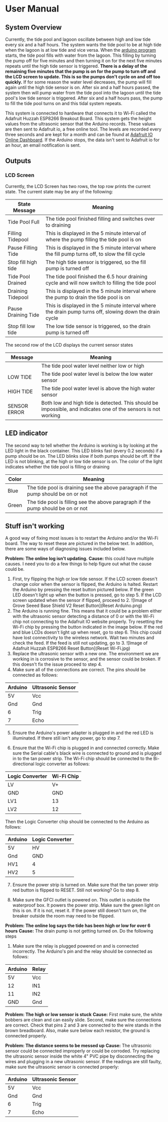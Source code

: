 # User Manual

## System Overview

Currently, the tide pool and lagoon oscillate between high and low tide every six and a half hours. The system wants the tide pool to be at high tide when the lagoon is at low tide and vice versa. When the [arduino program](TidePoolLCD/TidePoolLCD.ino) starts, the tide pool fills with water from the lagoon. This filling by turning the pump off for five minutes and then turning it on for the next five minutes repeats until the high tide sensor is triggered. **There is a delay of the remaining five minutes that the pump is on for the pump to turn off and the LCD screen to update. This is so the pumps don't cycle on and off too quickly.** If for some reason the water level decreases, the pump will fill again until the high tide sensor is on. After six and a half hours passed, the system then will pump water from the tide pool into the lagoon until the tide pool's low tide sensor is triggered. After six and a half hours pass, the pump to fill the tide pool turns on and this tidal system repeats.

This system is connected to hardware that connects it to Wi-Fi called the Adafruit Huzzah ESP8266 Breakout Board. This system gets the height values from the ultrasonic sensor that the Arduino records. These values are then sent to Adafruit io, a free online tool. The levels are recorded every three seconds and are kept for a month and can be found at [Adafruit IO Online Dashboard](https://io.adafruit.com/anonymousAlligator/dashboards/ultrasonicsensordashboard). If the Arduino stops, the data isn't sent to Adafruit io for an hour, an email notification is sent.

## Outputs
### LCD Screen
Currently, the LCD Screen has two rows, the top row prints the current state.
The current state may be any of the following:

| State Message | Meaning |
| ------- | ------- |
| Tide Pool Full | The tide pool finished filling and switches over to draining |
| Filling Tidepool | This is displayed in the 5 minute interval of where the pump filling the tide pool is on |
| Pause Filling Tide | This is displayed in the 5 minute interval where the fill pump turns off, to slow the fill cycle |
| Stop fill high tide | The high tide sensor is triggered, so the fill pump is turned off |
| Tide Pool Drained | The tide pool finished the 6.5 hour draining cycle and will now switch to filling the tide pool |
| Draining Tidepool | This is displayed in the 5 minute interval where the pump to drain the tide pool is on |
| Pause Draining Tide | This is displayed in the 5 minute interval where the drain pump turns off, slowing down the drain cycle |
| Stop fill low tide | The low tide sensor is triggered, so the drain pump is turned off |

The second row of the LCD displays the current sensor states

| Message | Meaning |
| ------- | ------- |
|         | The tide pool water level neither low or high |
| LOW TIDE | The tide pool water level is below the low water sensor |
| HIGH TIDE | The tide pool water level is above the high water sensor |
| SENSOR ERROR | Both low and high tide is detected. This should be impossible, and indicates one of the sensors is not working |


## LED indicator
The second way to tell whether the Arduino is working is by looking at the LED
light in the black container. This LED blinks fast (every 0.2 seconds) if a
pump should be on. The LED blinks slow if both pumps should be off. If the LED
is not blinking, at the high or low tide sensor is on. The color of the light
indicates whether the tide pool is filling or draining

| Color | Meaning |
| ----- | ------- |
| Blue  | The tide pool is draining see the above paragraph if the pump should be on or not |
| Green | The tide pool is filling  see the above paragraph if the pump should be on or not |



## Stuff isn't working
A good way of fixing most issues is to restart the Arduino and/or the Wi-Fi board. The way to reset these are pictured in the below text. In addition, there are some ways of diagnosing issues included below.

 **Problem: The online log isn't updating.**
 **Cause:** this could have multiple causes. I need you to do a few things to help figure out what the cause could be.
1. First, try flipping the high or low tide sensor. If the LCD screen doesn't change color when the sensor is flipped, the Arduino is halted. Restart the Arduino by pressing the reset button pictured below. If the green LED doesn't light up when the button is pressed, go to step 5. If the LCD screen updated when the sensor if flipped, proceed to 2.
![Image of Grove Seeed Base Shield V2 Reset Button](Reset Arduino.png)
2. The Arduino is running fine. This means that it could be a problem either with the ultrasonic sensor detecting a distance of 0 or with the Wi-Fi chip not connecting to the Adafruit IO website properly. Try resetting the Wi-Fi chip by pressing the button indicated in the image below. If the red and blue LCDs doesn't light up when reset, go to step 6. This chip could have lost connectivity to the wireless network. Wait two minutes and check the feed. If the feed is still not updating, go to 3.
![Image of Adafruit Huzzah ESP8266 Reset Button](Reset Wi-Fi.jpg)
3. Replace the ultrasonic sensor with a new one. The environment we are working in is corrosive to the sensor, and the sensor could be broken. If this doesn't
fix the issue proceed to step 4.
4. Make sure all of the connections are correct. The pins should be connected as follows:

| Arduino | Ultrasonic Sensor |
| ------- | ----------------- |
| 5V | Vcc |
| Gnd | Gnd |
| 6 | Trig |
| 7 | Echo |

5. Ensure the Arduino's power adapter is plugged in and the red LED is illuminated. If there still isn't any power, go to step 7.

6. Ensure that the Wi-Fi chip is plugged in and connected correctly. Make sure the Serial cable's black wire is connected to ground and is plugged in to the tan power strip. The Wi-Fi chip should be connected to the Bi-directional logic converter as follows:

| Logic Converter | Wi-Fi Chip |
| --- | --- |
| LV | V+ |
| GND | GND |
| LV1 | 13 |
| LV2 | 12 |

Then the Logic Converter chip should be connected to the Arduino as follows:

| Arduino | Logic Converter |
| --- | --- |
| 5V | HV |
| Gnd | GND |
| HV1 | 4 |
| HV2 | 5 |

7. Ensure the power strip is turned on. Make sure that the tan power strip red button is flipped to RESET. Still not working? Go to step 8.

8. Make sure the GFCI outlet is powered on. This outlet is outside the waterproof box. It powers the power strip. Make sure the green light on this is on. If it is not, reset it. If the power still doesn't turn on, the breaker outside the room may need to be flipped.

**Problem: The online log says the tide has been high or low for over 6 hours**
**Cause:** The drain pump is not getting turned on. Do the following steps
1. Make sure the relay is plugged powered on and is connected incorrectly. The Arduino's pin and the relay should be connected as follows:

| Arduino | Relay |
| ------- | ----- |
| 5V | Vcc |
| 12 | IN1 |
| 11 | IN2 |
| GND | Gnd |

**Problem: The high or low sensor is stuck**
**Cause:** First make sure, the white bobbers are clean and can easily slide. Second, make sure the connections are correct. Check that pins 2 and 3 are connected to the wire stands in the brown breadboard. Also, make sure below each resistor, the ground is connected properly.

**Problem: The distance seems to be messed up**
**Cause:** The ultrasonic sensor could be connected improperly or could be corroded. Try replacing the ultrasonic sensor inside the white 4" PVC pipe by disconnecting the wires and plugging in a new ultrasonic sensor. If the readings are still faulty, make sure the ultrasonic sensor is connected properly:

| Arduino | Ultrasonic Sensor |
| ------- | ----------------- |
| 5V | Vcc |
| Gnd | Gnd |
| 6 | Trig |
| 7 | Echo |
